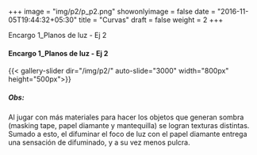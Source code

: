 +++
image = "img/p2/p_p2.png"
showonlyimage = false
date = "2016-11-05T19:44:32+05:30"
title = "Curvas"
draft = false
weight = 2
+++

Encargo 1_Planos de luz - Ej 2
<!--more-->

#### Encargo 1_Planos de luz - Ej 2

<!-- Default use-case -->
{{< gallery-slider dir="/img/p2/" auto-slide="3000" width="800px" height="500px">}}

##### Obs:
Al jugar con más materiales para hacer los objetos que generan sombra (masking tape, papel diamante y mantequilla) se logran texturas distintas. Sumado a esto, el difuminar el foco de luz con el papel diamante entrega una sensación de difuminado, y a su vez menos pulcra.
